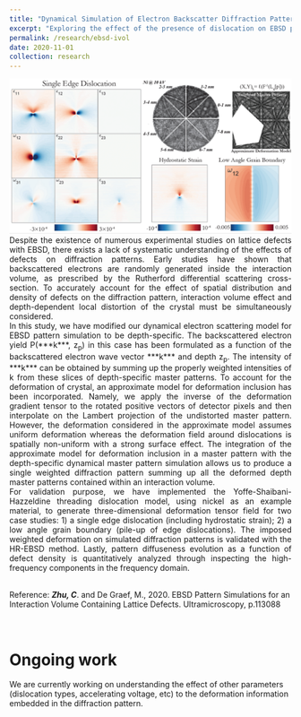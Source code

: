 ```yaml
---
title: "Dynamical Simulation of Electron Backscatter Diffraction Pattern"
excerpt: "Exploring the effect of the presence of dislocation on EBSD patterns <br/><img src='/images/ebsd-ivol.png'>"
permalink: /research/ebsd-ivol
date: 2020-11-01
collection: research
---
```

<img src='/images/ebsd-ivol-01.png' class="center"> 

<div style="text-align: justify"> Despite the existence of numerous experimental studies on lattice defects with EBSD, there exists a lack of systematic understanding of the effects of defects on diffraction patterns. Early studies have shown that backscattered electrons are randomly generated inside the interaction volume, as prescribed by the Rutherford differential scattering cross-section. To accurately account for the effect of spatial distribution and density of defects on the diffraction pattern, interaction volume effect and depth-dependent local distortion of the crystal must be simultaneously considered. </div>

<div style="text-align: justify"> In this study, we have modified our dynamical electron scattering model for EBSD pattern simulation to be depth-specific. The backscattered electron yield P(***k***, z<sub>p</sub>) in this case has been formulated as a function of the backscattered electron wave vector ***k*** and depth z<sub>p</sub>. The intensity of ***k*** can be obtained by summing up the properly weighted intensities of k from these slices of depth-specific master patterns. To account for the deformation of crystal, an approximate model for deformation inclusion has been incorporated. Namely, we apply the inverse of the deformation gradient tensor to the rotated positive vectors of detector pixels and then interpolate on the Lambert projection of the undistorted master pattern. However, the deformation considered in the approximate model assumes uniform deformation whereas the deformation field around dislocations is spatially non-uniform with a strong surface effect. The integration of the approximate model for deformation inclusion in a master pattern with the depth-specific dynamical master pattern simulation allows us to produce a single weighted diffraction pattern summing up all the deformed depth master patterns contained within an interaction volume. </div>

<div style="text-align: justify"> For validation purpose, we have implemented the Yoffe-Shaibani-Hazzeldine threading dislocation model, using nickel as an example material, to generate three-dimensional deformation tensor field for two case studies: 1) a single edge dislocation (including hydrostatic strain); 2) a low angle grain boundary (pile-up of edge dislocations). The imposed weighted deformation on simulated diffraction patterns is validated with the HR-EBSD method. Lastly, pattern diffuseness evolution as a function of defect density is quantitatively analyzed through inspecting the high-frequency components in the frequency domain. </div>
<br />

Reference: ***Zhu, C***. and De Graef, M., 2020. EBSD Pattern Simulations for an Interaction Volume Containing Lattice Defects. Ultramicroscopy, p.113088
<br />
<br />
<br />

Ongoing work
====
We are currently working on understanding the effect of other parameters (dislocation types, accelerating voltage, etc) to the deformation information embedded in the diffraction pattern.